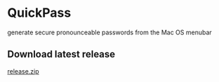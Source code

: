 # QuickPass
generate secure pronounceable passwords from the Mac OS menubar

## Download latest release
[release.zip](https://github.com/gulas2vladimir/QuickPass/releases/tag/latest)

